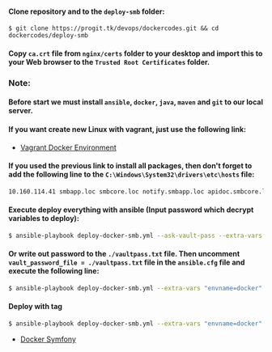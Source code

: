 #### Clone repository and to the `deploy-smb` folder:
```
$ git clone https://progit.tk/devops/dockercodes.git && cd dockercodes/deploy-smb
```

#### Copy `ca.crt` file from `nginx/certs` folder to your desktop and import this to your Web browser to the `Trusted Root Certificates` folder.
### Note: 
#### Before start we must install `ansible`, `docker`, `java`, `maven` and `git` to our local server.
#### If you want create new Linux with vagrant, just use the following link:
- [Vagrant Docker Environment](https://progit.tk/vagrantfiles/vagrant-docker.git)

#### If you used the previous link to install all packages, then don't forget to add the following line to the `C:\Windows\System32\drivers\etc\hosts` file:
```bash
10.160.114.41 smbapp.loc smbcore.loc notify.smbapp.loc apidoc.smbcore.loc hrmdoc.smbcore.loc
```

#### Execute deploy everything with ansible (Input password which decrypt variables to deploy):
```bash
$ ansible-playbook deploy-docker-smb.yml --ask-vault-pass --extra-vars "envname=docker" 
```

#### Or write out password to the `./vaultpass.txt` file. Then uncomment `vault_password_file = ./vaultpass.txt` file in the `ansible.cfg` file and execute the following line:
```bash
$ ansible-playbook deploy-docker-smb.yml --extra-vars "envname=docker"
```

#### Deploy with tag
```bash
$ ansible-playbook deploy-docker-smb.yml --extra-vars "envname=docker" --tags prepareDockerComposeTasksEnv
```

- [Docker Symfony](https://github.com/eko/docker-symfony.git)
